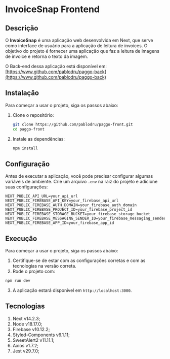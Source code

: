 # InvoiceSnap Frontend

## Descrição

O **InvoiceSnap** é uma aplicação web desenvolvida em Next, que serve como interface de usuário para a aplicação de leitura de invoices. O objetivo do projeto é fornecer uma aplicação que faz a leitura de imagens de invoice e retorna o texto da imagem.

O Back-end dessa aplicação está disponível em: [https://www.github.com/pablodru/paggo-back](https://www.github.com/pablodru/paggo-back)

## Instalação

Para começar a usar o projeto, siga os passos abaixo:

1. Clone o repositório:
    ```bash
    git clone https://github.com/pablodru/paggo-front.git
    cd paggo-front
    ```

2. Instale as dependências:
    ```bash
    npm install
    ```

## Configuração

Antes de executar a aplicação, você pode precisar configurar algumas variáveis de ambiente. Crie um arquivo `.env` na raiz do projeto e adicione suas configurações:

```env
NEXT_PUBLIC_API_URL=your_api_url
NEXT_PUBLIC_FIREBASE_API_KEY=your_firebase_api_url
NEXT_PUBLIC_FIREBASE_AUTH_DOMAIN=your_firebase_auth_domain
NEXT_PUBLIC_FIREBASE_PROJECT_ID=your_firebase_project_id
NEXT_PUBLIC_FIREBASE_STORAGE_BUCKET=your_firebase_storage_bucket
NEXT_PUBLIC_FIREBASE_MESSAGING_SENDER_ID=your_firebase_messaging_sender_id
NEXT_PUBLIC_FIREBASE_APP_ID=your_firebase_app_id
```

## Execução

Para começar a usar o projeto, siga os passos abaixo:

1. Certifique-se de estar com as configurações corretas e com as tecnologias na versão correta.
2. Rode o projeto com:
```bash
npm run dev
```
3. A aplicação estará disponível em `http://localhost:3000`.

## Tecnologias

1. Next v14.2.3;
2. Node v18.17.0;
3. Firebase v10.12.2;
4. Styled-Components v6.1.11;
5. SweetAlert2 v11.11.1;
6. Axios v1.7.2;
7. Jest v29.7.0;



